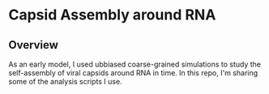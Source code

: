 # Capsid Assembly around RNA

## Overview
As an early model, I used ubbiased coarse-grained simulations to study the self-assembly of viral capsids around RNA in time.  In this repo, I'm sharing some of the analysis scripts I use.
